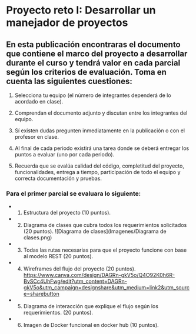 # Proyecto reto I: Desarrollar un manejador de proyectos

## En esta publicación encontraras el documento que contiene el marco del proyecto a desarrollar durante el curso y tendrá valor en cada parcial según los criterios de evaluación. Toma en cuenta las siguientes cuestiones:

1) Selecciona tu equipo (el número de integrantes dependerá de lo acordado en clase).

2) Comprendan el documento adjunto y discutan entre los integrantes del equipo.

3) Sí existen dudas pregunten inmediatamente en la publicación o con el profesor en clase.

4) Al final de cada periodo existirá una tarea donde se deberá entregar los puntos a evaluar (uno por cada periodo).

5) Recuerda que se evalúa calidad del código, completitud del proyecto, funcionalidades, entrega a tiempo, participación de todo el equipo y correcta documentación y pruebas.

### Para el primer parcial se evaluara lo siguiente:

* 1) Estructura del proyecto (10 puntos).

* 2) Diagrama de clases que cubra todos los requerimientos solicitados (20 puntos).
![Diagrama de clases](Imagenes/Diagrama de clases.png)
* 3) Todas las rutas necesarias para que el proyecto funcione con base al modelo REST (20 puntos).

* 4) Wireframes del flujo del proyecto (20 puntos).
https://www.canva.com/design/DAGRn-gkV5o/Q4O92K0h6R-BvSCc4UhFwg/edit?utm_content=DAGRn-gkV5o&utm_campaign=designshare&utm_medium=link2&utm_source=sharebutton
* 5) Diagrama de interacción que explique el flujo según los requerimientos. (20 puntos).

* 6) Imagen de Docker funcional en docker hub (10 puntos).